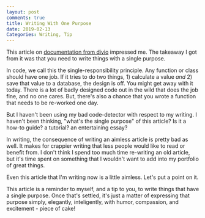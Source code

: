 ```yaml
---
layout: post
comments: true
title: Writing With One Purpose
date: 2019-02-13
Categories: Writing, Tip
---
```

This article on [documentation from divio](https://www.divio.com/blog/documentation/) impressed me. The takeaway I got from it was that you need to write things with a single purpose.

In code, we call this the single-responsibility principle. Any function or class should have one job. If it tries to do two things, 1) calculate a value *and* 2) save that value to a database, the design is off. You might get away with it today. There is a lot of badly designed code out in the wild that does the job fine, and no one cares. But, there's also a chance that you wrote a function that needs to be re-worked one day.

But I haven't been using my bad code-detector with respect to my writing. I haven't been thinking, "what's the single purpose" of this article? Is it a how-to guide? a tutorial? an entertaining essay?

In writing, the consequence of writing an aimless article is pretty bad as well. It makes for crappier writing that less people would like to read or benefit from. I don't think I spend too much time re-writing an old article, but it's time spent on something that I wouldn't want to add into my portfolio of great things.

Even this article that I'm writing now is a little aimless. Let's put a point on it.

This article is a reminder to myself, and a tip to you, to write things that have a single purpose. Once that's settled, it's just a matter of expressing that purpose simply, elegantly, inteligently, with humor, compassion, and excitement - piece of cake!
